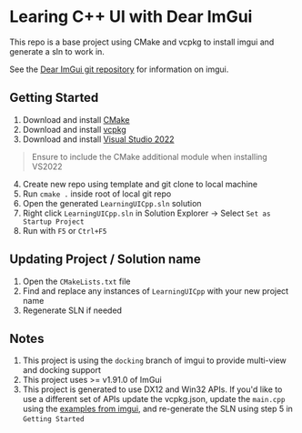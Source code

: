 # Learing C++ UI with Dear ImGui

This repo is a base project using CMake and vcpkg to install imgui and generate a sln to work in.

See the [Dear ImGui git repository](https://github.com/ocornut/imgui) for information on imgui.

## Getting Started

1. Download and install [CMake](https://cmake.org/) 
2. Download and install [vcpkg](https://learn.microsoft.com/en-us/vcpkg/get_started/get-started?pivots=shell-cmd#1---set-up-vcpkg)
3. Download and install [Visual Studio 2022](https://visualstudio.microsoft.com/vs/)
  > Ensure to include the CMake additional module when installing VS2022
4. Create new repo using template and git clone to local machine
5. Run `cmake .` inside root of local git repo
6. Open the generated `LearningUICpp.sln` solution
7. Right click `LearningUICpp.sln` in Solution Explorer -> Select `Set as Startup Project`
8. Run with `F5` or `Ctrl+F5`

## Updating Project / Solution name
1. Open the `CMakeLists.txt` file
2. Find and replace any instances of `LearningUICpp` with your new project name
3. Regenerate SLN if needed

## Notes
1. This project is using the `docking` branch of imgui to provide multi-view and docking support
2. This project uses >= v1.91.0 of ImGui
3. This project is generated to use DX12 and Win32 APIs. If you'd like to use a different set of APIs update the vcpkg.json, update the `main.cpp` using the [examples from imgui](https://github.com/ocornut/imgui/tree/docking/examples), and re-generate the SLN using step 5 in `Getting Started`
